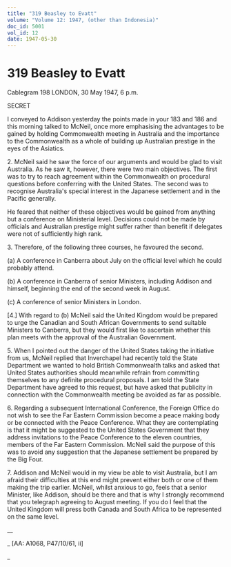 ```yaml
---
title: "319 Beasley to Evatt"
volume: "Volume 12: 1947, (other than Indonesia)"
doc_id: 5001
vol_id: 12
date: 1947-05-30
---
```


# 319 Beasley to Evatt

Cablegram 198 LONDON, 30 May 1947, 6 p.m.

SECRET

I conveyed to Addison yesterday the points made in your 183 and 186 and this morning talked to McNeil, once more emphasising the advantages to be gained by holding Commonwealth meeting in Australia and the importance to the Commonwealth as a whole of building up Australian prestige in the eyes of the Asiatics.

2\. McNeil said he saw the force of our arguments and would be glad to visit Australia. As he saw it, however, there were two main objectives. The first was to try to reach agreement within the Commonwealth on procedural questions before conferring with the United States. The second was to recognise Australia's special interest in the Japanese settlement and in the Pacific generally.

He feared that neither of these objectives would be gained from anything but a conference on Ministerial level. Decisions could not be made by officials and Australian prestige might suffer rather than benefit if delegates were not of sufficiently high rank.

3\. Therefore, of the following three courses, he favoured the second.

(a) A conference in Canberra about July on the official level which he could probably attend.

(b) A conference in Canberra of senior Ministers, including Addison and himself, beginning the end of the second week in August.

(c) A conference of senior Ministers in London.

[4.] With regard to (b) McNeil said the United Kingdom would be prepared to urge the Canadian and South African Governments to send suitable Ministers to Canberra, but they would first like to ascertain whether this plan meets with the approval of the Australian Government.

5\. When I pointed out the danger of the United States taking the initiative from us, McNeil replied that Inverchapel had recently told the State Department we wanted to hold British Commonwealth talks and asked that United States authorities should meanwhile refrain from committing themselves to any definite procedural proposals. I am told the State Department have agreed to this request, but have asked that publicity in connection with the Commonwealth meeting be avoided as far as possible.

6\. Regarding a subsequent International Conference, the Foreign Office do not wish to see the Far Eastern Commission become a peace making body or be connected with the Peace Conference. What they are contemplating is that it might be suggested to the United States Government that they address invitations to the Peace Conference to the eleven countries, members of the Far Eastern Commission. McNeil said the purpose of this was to avoid any suggestion that the Japanese settlement be prepared by the Big Four.

7\. Addison and McNeil would in my view be able to visit Australia, but I am afraid their difficulties at this end might prevent either both or one of them making the trip earlier. McNeil, whilst anxious to go, feels that a senior Minister, like Addison, should be there and that is why I strongly recommend that you telegraph agreeing to August meeting. If you do I feel that the United Kingdom will press both Canada and South Africa to be represented on the same level.

__

_ [AA: A1068, P47/10/61, ii]

_
